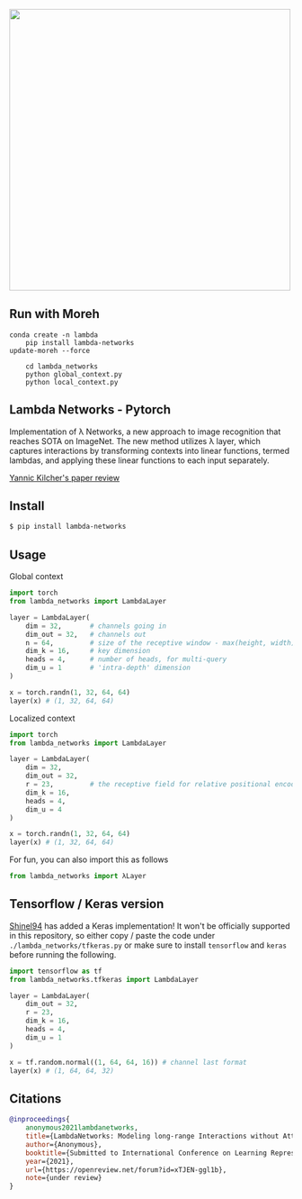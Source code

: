 <img src="./λ.png" width="500px"></img>

## Run with Moreh
	
	conda create -n lambda
        pip install lambda-networks
	update-moreh --force

        cd lambda_networks
        python global_context.py
        python local_context.py

## Lambda Networks - Pytorch

Implementation of λ Networks, a new approach to image recognition that reaches SOTA on ImageNet. The new method utilizes λ layer, which captures interactions by transforming contexts into linear functions, termed lambdas, and applying these linear functions to each input separately.

<a href="https://www.youtube.com/watch?v=3qxJ2WD8p4w">Yannic Kilcher's paper review</a>

## Install

```bash
$ pip install lambda-networks
```

## Usage

Global context

```python
import torch
from lambda_networks import LambdaLayer

layer = LambdaLayer(
    dim = 32,       # channels going in
    dim_out = 32,   # channels out
    n = 64,         # size of the receptive window - max(height, width)
    dim_k = 16,     # key dimension
    heads = 4,      # number of heads, for multi-query
    dim_u = 1       # 'intra-depth' dimension
)

x = torch.randn(1, 32, 64, 64)
layer(x) # (1, 32, 64, 64)
```

Localized context

```python
import torch
from lambda_networks import LambdaLayer

layer = LambdaLayer(
    dim = 32,
    dim_out = 32,
    r = 23,         # the receptive field for relative positional encoding (23 x 23)
    dim_k = 16,
    heads = 4,
    dim_u = 4
)

x = torch.randn(1, 32, 64, 64)
layer(x) # (1, 32, 64, 64)
```

For fun, you can also import this as follows

```python
from lambda_networks import λLayer
```

## Tensorflow / Keras version

<a href="https://github.com/shinel94">Shinel94</a> has added a Keras implementation! It won't be officially supported in this repository, so either copy / paste the code under `./lambda_networks/tfkeras.py` or make sure to install `tensorflow` and `keras` before running the following.

```python
import tensorflow as tf
from lambda_networks.tfkeras import LambdaLayer

layer = LambdaLayer(
    dim_out = 32,
    r = 23,
    dim_k = 16,
    heads = 4,
    dim_u = 1
)

x = tf.random.normal((1, 64, 64, 16)) # channel last format
layer(x) # (1, 64, 64, 32)
```

## Citations

```bibtex
@inproceedings{
    anonymous2021lambdanetworks,
    title={LambdaNetworks: Modeling long-range Interactions without Attention},
    author={Anonymous},
    booktitle={Submitted to International Conference on Learning Representations},
    year={2021},
    url={https://openreview.net/forum?id=xTJEN-ggl1b},
    note={under review}
}
```
